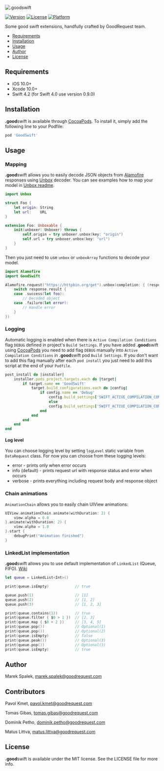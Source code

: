![.goodswift](https://s3-eu-west-1.amazonaws.com/dashboard-goodrequest/assets/goodswift.png)


[![Version](https://img.shields.io/cocoapods/v/GoodSwift.svg?style=flat)](http://cocoapods.org/pods/GoodSwift)
[![License](https://img.shields.io/cocoapods/l/GoodSwift.svg?style=flat)](http://cocoapods.org/pods/GoodSwift)
[![Platform](https://img.shields.io/cocoapods/p/GoodSwift.svg?style=flat)](http://cocoapods.org/pods/GoodSwift)

Some good swift extensions, handfully crafted by GoodRequest team.

- [Requirements](#requirements)
- [Installation](#installation)
- [Usage](#usage)
- [Author](#author)
- [License](#license)

## Requirements

- iOS 10.0+
- Xcode 10.0+
- Swift 4.2 (for Swift 4.0 use version 0.9.0)

## Installation

**.good**swift is available through [CocoaPods](http://cocoapods.org). To install
it, simply add the following line to your Podfile:

```ruby
pod 'GoodSwift'
```

## Usage

### Mapping

**.good**swift allows you to easily decode JSON objects from [Alamofire](https://github.com/Alamofire/Alamofire) responses using [Unbox](https://github.com/JohnSundell/Unbox) decoder. You can see examples how to map your model in [Unbox readme](https://github.com/JohnSundell/Unbox/blob/master/README.md).

```swift
import Unbox

struct Foo {
    let origin: String
    let url:    URL
}

extension Foo: Unboxable {
    init(unboxer: Unboxer) throws {
        self.origin = try unboxer.unbox(key: "origin")
        self.url = try unboxer.unbox(key: "url")
    }
}
```

Then you just need to use `unbox` or `unboxArray` functions to decode your model.

```swift
import Alamofire
import GoodSwift

Alamofire.request("https://httpbin.org/get").unbox(completion: { (response: DataResponse<Foo>) in
    switch response.result {
    case .success(let foo):
        // Decoded object
    case .failure(let error):
        // Handle error
    }
})
```

### Logging

Automatic logging is enabled when there is `Active Compilation Conditions` flag `DEBUG` defined in project's `Build Settings`. If you have added **.good**swift using [CocoaPods](http://cocoapods.org) you need to add flag `DEBUG` manually into `Active Compilation Conditions` in **.good**swift pod `Build Settings`. If you don't want to add this flag manually after each `pod install` you just need to add this script at the end of your `Podfile`.

```ruby
post_install do |installer|
    installer.pods_project.targets.each do |target|
        if target.name == 'GoodSwift'
            target.build_configurations.each do |config|
                if config.name == 'Debug'
                    config.build_settings['SWIFT_ACTIVE_COMPILATION_CONDITIONS'] = 'DEBUG'
                    else
                    config.build_settings['SWIFT_ACTIVE_COMPILATION_CONDITIONS'] = ''
                end
            end
        end
    end
end
```
#### Log level
You can choose logging level by setting `logLevel` static variable from `DataRequest` class. For now you can choose from these logging levels:
- error - prints only when error occurs
- info (default) - prints request url with response status and error when occurs
- verbose - prints everything including request body and response object

### Chain animations

`AnimationChain` allows you to easily chain UIView animations:

```swift
UIView.animationChain.animate(withDuration: 2) {
    view.alpha = 0.0
}.animate(withDuration: 2) {
    view.alpha = 1.0
}.start {
    debugPrint("Animation finished")
}
```

### LinkedList implementation

**.good**swift allows you to use default implementation of `LinkedList` (Queue, FIFO).
[Wiki](https://en.wikipedia.org/wiki/Linked_list)

```swift
let queue = LinkedList<Int>()

print(queue.isEmpty)            // true

queue.push(1)                   // [1]
queue.push(2)                   // [1, 2]
queue.push(3)                   // [1, 2, 3]

print(queue.contains(1))        // true
print(queue.filter { $0 > 1 })  // [2, 3]
print(queue.map { $0 + 2 })     // [3, 4, 5]
print(queue.pop())              // Optional(1)
print(queue.pop())              // Optional(2)
print(queue.isEmpty)            // false
print(queue.peak())             // Optional(3)
print(queue.pop())              // Optional(3)
print(queue.isEmpty)            // true
```


## Author

Marek Spalek, marek.spalek@goodrequest.com

## Contributors

Pavol Kmet, pavol.kmet@goodrequest.com

Tomas Gibas, tomas.gibas@goodrequest.com

Dominik Petho, dominik.petho@goodrequest.com

Matus Littva, matus.littva@goodrequest.com

## License

**.good**swift is available under the MIT license. See the LICENSE file for more info.
